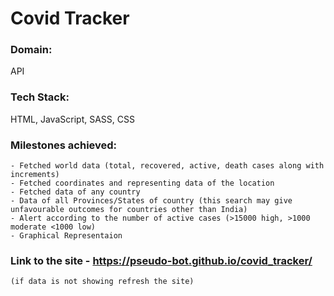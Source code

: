 # Covid Tracker

### Domain:

API

### Tech Stack:

HTML, JavaScript, SASS, CSS

### Milestones achieved:

    - Fetched world data (total, recovered, active, death cases along with increments)
    - Fetched coordinates and representing data of the location
    - Fetched data of any country
    - Data of all Provinces/States of country (this search may give unfavourable outcomes for countries other than India)
    - Alert according to the number of active cases (>15000 high, >1000 moderate <1000 low)
    - Graphical Representaion

### Link to the site - https://pseudo-bot.github.io/covid_tracker/

    (if data is not showing refresh the site)
